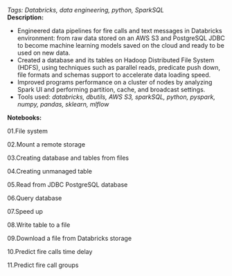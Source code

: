 *Tags: Databricks, data engineering, python, SparkSQL*<br>
**Description:**
- Engineered data pipelines for fire calls and text messages in Databricks environment: from raw data stored on an AWS S3 and PostgreSQL JDBC to become machine learning models saved on the cloud and ready to be used on new data.
- Created a database and its tables on Hadoop Distributed File System (HDFS), using techniques such as parallel reads, predicate push down, file formats and schemas support to accelerate data loading speed. 
- Improved programs performance on a cluster of nodes by analyzing Spark UI and performing partition, cache, and broadcast settings.
- Tools used: *databricks, dbutils, AWS S3, sparkSQL, python, pyspark, numpy, pandas, sklearn, mlflow*

**Notebooks:**

01.File system

02.Mount a remote storage

03.Creating database and tables from files

04.Creating unmanaged table

05.Read from JDBC PostgreSQL database

06.Query database

07.Speed up

08.Write table to a file

09.Download a file from Databricks storage

10.Predict fire calls time delay

11.Predict fire call groups
